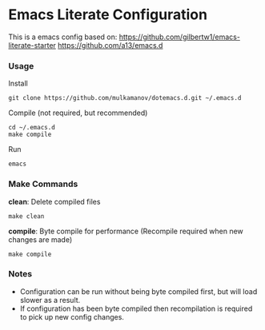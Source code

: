 Emacs Literate Configuration
======================

This is a emacs config based on:
https://github.com/gilbertw1/emacs-literate-starter
https://github.com/a13/emacs.d

### Usage

Install

    git clone https://github.com/mulkamanov/dotemacs.d.git ~/.emacs.d

Compile (not required, but recommended)

    cd ~/.emacs.d
    make compile

Run

    emacs


### Make Commands

**clean**: Delete compiled files

    make clean

**compile**: Byte compile for performance (Recompile required when new changes are made)

    make compile


### Notes

* Configuration can be run without being byte compiled first, but will load slower as a result.
* If configuration has been byte compiled then recompilation is required to pick up new config changes.
